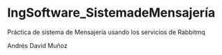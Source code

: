 # IngSoftware_SistemadeMensajería
Práctica de sistema de Mensajería usando los servicios de Rabbitmq

Andrés David Muñoz
